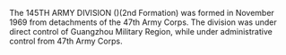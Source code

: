The 145TH ARMY DIVISION ()(2nd Formation) was formed in November 1969 from detachments of the 47th Army Corps. The division was under direct control of Guangzhou Military Region, while under administrative control from 47th Army Corps.
